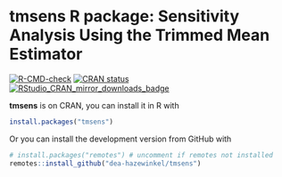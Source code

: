 # tmsens R package: Sensitivity Analysis Using the Trimmed Mean Estimator

 <!-- badges: start -->
  [![R-CMD-check](https://github.com/dea-hazewinkel/tmsens/actions/workflows/R-CMD-check.yaml/badge.svg)](https://github.com/dea-hazewinkel/tmsens/actions/workflows/R-CMD-check.yaml)
  [![CRAN status](https://www.r-pkg.org/badges/version/tmsens)](https://cran.r-project.org/package=tmsens)
  [![RStudio_CRAN_mirror_downloads_badge](https://cranlogs.r-pkg.org/badges/grand-total/tmsens?color=blue)](https://CRAN.R-project.org/package=tmsens)
 <!-- badges: end -->

**tmsens** is on CRAN, you can install it in R with

```r
install.packages("tmsens")
```

Or you can install the development version from GitHub with

```r
# install.packages("remotes") # uncomment if remotes not installed
remotes::install_github("dea-hazewinkel/tmsens")
```
